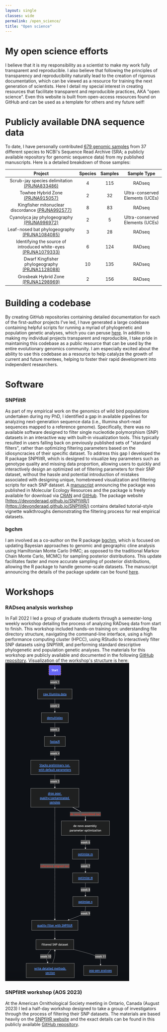 ```yaml
---
layout: single
classes: wide
permalink: /open_science/
title: "Open science"
---
```


# My open science efforts

I believe that it is my responsibility as a scientist to make my work fully transparent and reproducible. I also believe that following the principles of transparency and reproducibility naturally lead to the creation of rigorous documentation, which can be viewed as a resource for training the next generation of scientists. Here I detail my special interest in creating resources that facilitate transparent and reproducible practices, AKA "open science". Even this website is built from open-access resources found on GitHub and can be used as a template for others and my future self!

# Publicly available DNA sequence data

To date, I have personally contributed [679 genomic samples](https://www.ncbi.nlm.nih.gov/biosample/?term=Devon+DeRaad) from 37 different species to NCBI's Sequence Read Archive (SRA; a publicly available repository for genomic sequence data) from my published manuscripts. Here is a detailed breakdown of those samples:

| Project | Species | Samples | Sample Type |
|:-------------:|:--------------:|:--------------:|:--------------:|
| Scrub-jay species delimitation [(PRJNA833486)](https://www.ncbi.nlm.nih.gov/bioproject/833486)         | 4 | 115 | RADseq |
| Towhee Hybrid Zone [(PRJNA915057)](https://www.ncbi.nlm.nih.gov/bioproject/?term=PRJNA915057)| 2 | 32 | Ultra-conserved Elements (UCEs) |
| Kingfisher mitonuclear discordance [(PRJNA992577)](https://www.ncbi.nlm.nih.gov/bioproject/992577)| 8 | 83 | RADseq |
| Cyanolyca jay phylogeography [(PRJNA996972)](https://www.ncbi.nlm.nih.gov/bioproject/?term=PRJNA996972)| 2 | 5 | Ultra-conserved Elements (UCEs) |
| Leaf-nosed bat phylogeography [(PRJNA1084085)](https://www.ncbi.nlm.nih.gov/bioproject/?term=PRJNA1084085)| 3 | 28 | RADseq |
| Identifying the source of introduced white-eyes [(PRJNA1079333)](https://www.ncbi.nlm.nih.gov/bioproject/?term=PRJNA1079333)| 6 | 124 | RADseq |
| Dwarf Kingfisher phylogeography [(PRJNA1128088)](https://www.ncbi.nlm.nih.gov/bioproject/?term=PRJNA1128088)| 10 | 135 | RADseq |
| Grosbeak Hybrid Zone [(PRJNA1298969)](https://www.ncbi.nlm.nih.gov/bioproject/1298969)| 2 | 156 | RADseq |

# Building a codebase

By creating GitHub repositories containing detailed documentation for each of the first-author projects I've led, I have generated a large codebase containing helpful scripts for running a myriad of phylogenetic and population genetic analyses, which you can peruse [here](https://github.com/DevonDeRaad?tab=repositories). In addition to making my individual projects transparent and reproducible, I take pride in maintaining this codebase as a public resource that can be used by the entire evolutionary genomics community. I am especially excited about the ability to use this codebase as a resource to help catalyze the growth of current and future mentees, helping to foster their rapid development into independent researchers.

# Software

### SNPfiltR
As part of my empirical work on the genomics of wild bird populations undertaken during my PhD, I identified a gap in available pipelines for analyzing next-generation sequence data (i.e., Illumina short-read sequences mapped to a reference genome). Specifically, there was no available software designed to filter single nucleotide polymorphism (SNP) datasets in an interactive way with built-in visualization tools. This typically resulted in users falling back on previously published sets of "standard filters", rather than optimizing filtering parameters based on the idiosyncracies of their specific dataset. To address this gap I developed the R package SNPfiltR, which is designed to visualize key parameters such as genotype quality and missing data proportion, allowing users to quickly and interactively design an optimized set of filtering parameters for their SNP dataset, without the hassle and potential introduction of mistakes associated with designing unique, homebrewed visualization and filtering scripts for each SNP dataset. A [manuscript](https://onlinelibrary.wiley.com/doi/abs/10.1111/1755-0998.13618) announcing the package was published in Molecular Ecology Resources and the package is freely available for download via [CRAN](https://cran.r-project.org/web/packages/SNPfiltR/index.html) and [GitHub](https://github.com/DevonDeRaad/SNPfiltR). The package website [https://devonderaad.github.io/SNPfiltR/](https://devonderaad.github.io/SNPfiltR/) contains detailed tutorial-style vignette walkthroughs demonstrating the filtering process for real empirical datasets.

### bgchm
I am involved as a co-author on the R package [bgchm](https://github.com/zgompert/bgc-hm), which is focused on updating Bayesian approaches to genomic and geographic cline analysis using Hamiltonian Monte Carlo (HMC; as opposed to the traditional Markov Chain Monte Carlo, MCMC) for sampling posterior distributions. This update facilitates faster and more accurate sampling of posterior distributions, allowing the R package to handle genome-scale datasets. The manuscript announcing the details of the package update can be found [here](https://www.biorxiv.org/content/10.1101/2024.03.29.587395v1).

# Workshops

### RADseq analysis workshop
In Fall 2022 I led a group of graduate students through a semester-long weekly workshop detailing the process of analyzing RADseq data from start to finish. This workshop included hands-on training on: understanding file directory structure, navigating the command-line interface, using a high performance computing cluster (HPCC), using RStudio to interactively filter SNP datasets using SNPfiltR, and performing standard descriptive phylogenetic and population genetic analyses. The materials for this workshop are publicly available and documented in the following [GitHub repository](https://github.com/DevonDeRaad/Fall.2022.RAD.workshop). Visualization of the workshop's structure is here:
![RADseq workshop structure](/assets/images/rad.workshop.png)

### SNPfiltR workshop (AOS 2023)
At the American Ornithological Society meeting in Ontario, Canada (August 2023) I led a half-day workshop designed to take a group of investigators through the process of filtering their SNP datasets. The materials are based heavily on the [SNPfiltR website](https://devonderaad.github.io/SNPfiltR/) and the exact details can be found in this publicly available [GitHub repository](https://github.com/DevonDeRaad/AOS.SNP.filtering.workshop).
